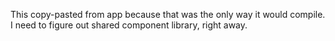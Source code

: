 This copy-pasted from app because that was the only way it would compile. I need to figure out shared component library, right away.

